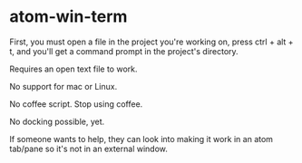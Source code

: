 # atom-win-term
First, you must open a file in the project you're working on, press ctrl + alt + t, and you'll get a command prompt in the project's directory.

Requires an open text file to work.


No support for mac or Linux.

No coffee script. Stop using coffee.

No docking possible, yet.

If someone wants to help, they can look into making it work in an atom tab/pane so it's not in an external window.

